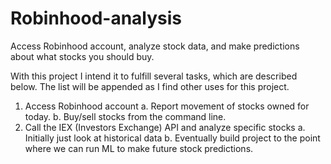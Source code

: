 # Robinhood-analysis
Access Robinhood account, analyze stock data, and make predictions about what stocks you should buy.

With this project I intend it to fulfill several tasks, which are described below.
The list will be appended as I find other uses for this project.

  1. Access Robinhood account
    a. Report movement of stocks owned for today.
    b. Buy/sell stocks from the command line.
  2. Call the IEX (Investors Exchange) API and analyze specific stocks
    a. Initially just look at historical data
    b. Eventually build project to the point where we can run ML to make future stock predictions.
